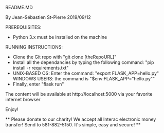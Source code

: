 README.MD

By Jean-Sébastien St-Pierre
2019/09/12

PREREQUISITES:

- Python 3.x must be installed on the machine

RUNNING INSTRUCTIONS:

- Clone the Git repo with "git clone [theRepoURL]"
- Install all the dependancies by typing the following command: "pip install -r requirements.txt"
- UNIX-BASED OS: Enter the command: "export FLASK_APP=hello.py"  WINDOWS USERS: the command is "$env:FLASK_APP="hello.py"" 
- Finally, enter "flask run"

The content will be available at http://localhost:5000 via your favorite internet browser

Enjoy!

** Please donate to our charity!  We accept all Interac electronic money transfer!  Send to 581-882-5150.
   It's simple, easy and secure! **


	
